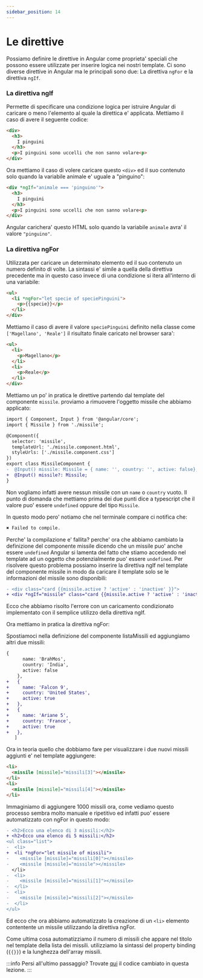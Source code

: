 ```yaml
---
sidebar_position: 14
---
```


# Le direttive

Possiamo definire le direttive in Angular come proprieta' speciali che possono essere utilizzate per inserire logica nei nostri template.
Ci sono diverse direttive in Angular ma le principali sono due:
La direttiva `ngFor` e la direttiva `ngIf`.

### La direttiva ngIf

Permette di specificare una condizione logica per istruire Angular di caricare o meno l'elemento al quale la direttica e' applicata.
Mettiamo il caso di avere il seguente codice:

```html
<div>
  <h3>
    I pinguini
  </h3>
  <p>I pinguini sono uccelli che non sanno volare<p>
</div>
```

Ora mettiamo il caso di volere caricare questo `<div>` ed il suo contenuto solo quando la variabile animale e' uguale a "pinguino":

```html
<div *ngIf="animale === 'pinguino'">
  <h3>
    I pinguini
  </h3>
  <p>I pinguini sono uccelli che non sanno volare<p>
</div>
```

Angular carichera' questo HTML solo quando la variabile `animale` avra' il valore `"pinguino"`.

### La direttiva ngFor

Utilizzata per caricare un determinato elemento ed il suo contenuto un numero definito di volte.
La sintassi e' simile a quella della direttiva precedente ma in questo caso invece di una condizione si itera all'interno di una variabile:

```html
<ul>
  <li *ngFor="let specie of speciePinguini">
    <p>{{specie}}</p>
  </li>
</div>
```

Mettiamo il caso di avere il valore `speciePinguini` definito nella classe come `['Magellano', 'Reale']` il risultato finale caricato nel browser sara':

```html
<ul>
  <li>
    <p>Magellano</p>
  </li>
  <li>
    <p>Reale</p>
  </li>
</div>
```

Mettiamo un po' in pratica le direttive partendo dal template del componente `missile`. proviamo a rimuovere l'oggetto missile che abbiamo applicato:

```diff title="missile.component.ts"
import { Component, Input } from '@angular/core';
import { Missile } from './missile';

@Component({
  selector: 'missile',
  templateUrl: './missile.component.html',
  styleUrls: ['./missile.component.css']
})
export class MissileComponent {
-  @Input() missile: Missile = { name: '', country: '', active: false}; 
+  @Input() missile?: Missile; 
}
```

Non vogliamo infatti avere nessun missile con un `name` o `country` vuoto. Il punto di domanda che mettiamo prima dei due punti dice a typescript che il valore puo' essere `undefined` oppure del tipo `Missile`.

In questo modo pero' notiamo che nel terminale compare ci notifica che:

```bash
✖ Failed to compile.
```

Perche' la compilazione e' fallita? perche' ora che abbiamo cambiato la definizione del componente missile dicendo che un missile puo' anche essere `undefined` Angular si lamenta del fatto che stiamo accedendo nel template ad un oggetto che potenzialmente puo' essere `undefined`.
Per risolvere questo problema possiamo inserire la direttiva ngIf nel template del componente missile in modo da caricare il template solo se le informazioni del missile sono disponibili:

```diff title="missile.component.html"
- <div class="card {{missile.active ? 'active' : 'inactive' }}">
+ <div *ngIf="missile" class="card {{missile.active ? 'active' : 'inactive' }}">
```

Ecco che abbiamo risolto l'errore con un caricamento condizionato implementato con il semplice utilizzo della direttiva ngIf.

Ora mettiamo in pratica la direttiva ngFor:

Spostiamoci nella definizione del componente listaMissili ed aggiungiamo altri due missili:

```diff title="lista-missili.component.ts"
{
      name: 'BrahMos',
      country: 'India',
      active: false
    },
+   {
+     name: 'Falcon 9',
+     country: 'United States',
+     active: true
+   },
+   {
+     name: 'Ariane 5',
+     country: 'France',
+     active: true
+   },
   ]
```

Ora in teoria quello che dobbiamo fare per visualizzare i due nuovi missili aggiunti  e' nel template aggiungere:

```html
<li>
  <missile [missile]="missili[3]"></missile>
</li>
<li>
  <missile [missile]="missili[4]"></missile>
</li>
```

Immaginiamo di aggiungere 1000 missili ora, come vediamo questo processo sembra molto manuale e ripetitivo ed infatti puo' essere automatizzato con ngFor in questo modo:

```diff title="lista-missili.component.html"
- <h2>Ecco una elenco di 3 missili:</h2>
+ <h2>Ecco una elenco di 5 missili:</h2>
<ul class="list">
-  <li>
+  <li *ngFor="let missile of missili">
-    <missile [missile]="missili[0]"></missile>
-    <missile [missile]="missile"></missile>
  </li>
-  <li>
-    <missile [missile]="missili[1]"></missile>
-  </li>
-  <li>
-    <missile [missile]="missili[2]"></missile>
-  </li>
</ul>
```

Ed ecco che ora abbiamo automatizzato la creazione di un `<li>` elemento contentente un missile utilizzando la direttiva ngFor.

Come ultima cosa automatizziamo il numero di missili che appare nel titolo nel template della lista dei missili. utilizziamo la sintassi del property binding (`{{}}`) e la lunghezza dell'array missili.

:::info
Persi all'ultimo passaggio? Trovate [qui](https://github.com/lucatardi/spazio/commit/a1af00aebd17812d3a5c24a1f7645fc6a46e9781?diff=split) il codice cambiato in questa lezione.
:::

